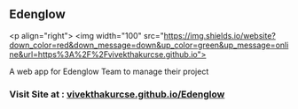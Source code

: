 <h2>Edenglow</h2>

<p align="right">
<img width="100" src="https://img.shields.io/website?down_color=red&down_message=down&up_color=green&up_message=online&url=https%3A%2F%2Fvivekthakurcse.github.io">
</p>

<p>A web app for Edenglow Team to manage their project</p>
<h3>Visit Site at : <a href="https://vivekthakurcse.github.io/Edenglow/">vivekthakurcse.github.io/Edenglow</h3>
